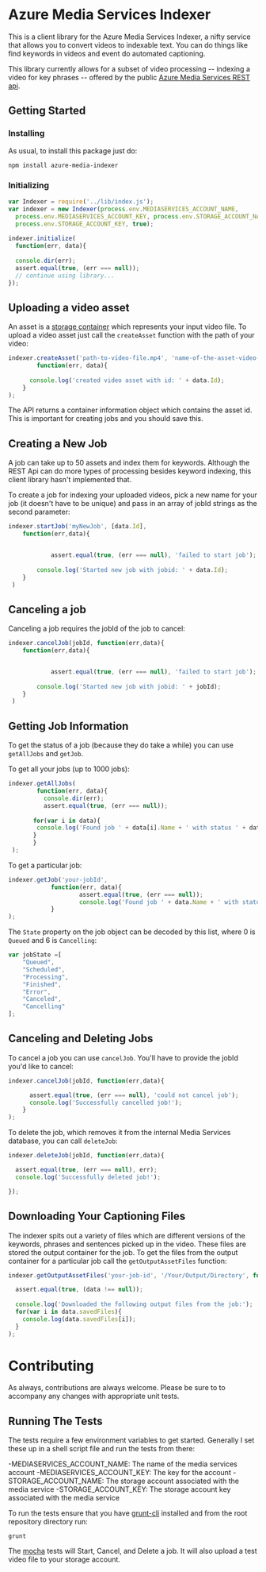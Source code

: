 # Azure Media Services Indexer

This is a client library for the Azure Media Services Indexer, a nifty service that allows you to convert videos to indexable text. You can do things like find keywords in videos and event do automated captioning.

This library currently allows for a subset of video processing -- indexing a video for key phrases -- offered by the public [Azure Media Services REST api](http://msdn.microsoft.com/en-us/library/azure/hh973617.aspx).

## Getting Started


### Installing
As usual, to install this package just do:

```
npm install azure-media-indexer
```

### Initializing

```js
var Indexer = require('../lib/index.js');
var indexer = new Indexer(process.env.MEDIASERVICES_ACCOUNT_NAME,
  process.env.MEDIASERVICES_ACCOUNT_KEY, process.env.STORAGE_ACCOUNT_NAME,
  process.env.STORAGE_ACCOUNT_KEY, true);
	
indexer.initialize( 
  function(err, data){
      
  console.dir(err);
  assert.equal(true, (err === null));
  // continue using library...
});
```
## Uploading a video asset

An asset is a [storage container](http://azure.microsoft.com/en-us/documentation/articles/storage-nodejs-how-to-use-blob-storage/) which represents your input video file. To upload a video asset just call the `createAsset` function with the path of your video:

```js
indexer.createAsset('path-to-video-file.mp4', 'name-of-the-asset-video-in-cloud.mp4', 
        function(err, data){
        
	  console.log('created video asset with id: ' + data.Id);
	}
);
```
The API returns a container information object which contains the asset id. This is important for creating jobs and you should save this.

## Creating a New Job

A job can take up to 50 assets and index them for keywords. Although the REST Api can do more types of processing besides keyword indexing, this client library hasn't implemented that.

To create a job for indexing your uploaded videos, pick a new name for your job (it doesn't have to be unique) and pass in an array of jobId strings as the second parameter:

```js
indexer.startJob('myNewJob', [data.Id], 
	function(err,data){


            assert.equal(true, (err === null), 'failed to start job');
            
		console.log('Started new job with jobid: ' + data.Id);
 	}
 )
```

## Canceling a job

Canceling a job requires the jobId of the job to cancel:

```js
indexer.cancelJob(jobId, function(err,data){
	function(err,data){


            assert.equal(true, (err === null), 'failed to start job');
            
		console.log('Started new job with jobid: ' + jobId);
 	}
 )
```

## Getting Job Information

To get the status of a job (because they do take a while) you can use `getAllJobs` and `getJob`.

To get all your jobs (up to 1000 jobs):

```js
indexer.getAllJobs( 
        function(err, data){
          console.dir(err);
          assert.equal(true, (err === null));
          
	   for(var i in data){
	   	console.log('Found job ' + data[i].Name + ' with status ' + data[i].State);	   }
       }
 );
```
To get a particular job:

```js
indexer.getJob('your-jobId',
            function(err, data){
            		assert.equal(true, (err === null));
            		console.log('Found job ' + data.Name + ' with status ' + data.State);
            }
);
```
The `State` property on the job object can be decoded by this list, where 0 is `Queued` and 6 is `Cancelling`:

```js
var jobState =[
    "Queued",
    "Scheduled",
    "Processing",
    "Finished",
    "Error",
    "Canceled",
    "Cancelling"
];
```

## Canceling and Deleting Jobs

To cancel a job you can use `cancelJob`. You'll have to provide the jobId you'd like to cancel:

```js
indexer.cancelJob(jobId, function(err,data){

      assert.equal(true, (err === null), 'could not cancel job');
      console.log('Successfully cancelled job!');
    }
);
```

To delete the job, which removes it from the internal Media Services database, you can call `deleteJob`:

```js
indexer.deleteJob(jobId, function(err,data){

  assert.equal(true, (err === null), err);
  console.log('Successfully deleted job!');

});
```

## Downloading Your Captioning Files

The indexer spits out a variety of files which are different versions of the keywords, phrases and sentences picked up in the video. These files are stored the output container for the job. To get the files from the output container for a particular job call the `getOutputAssetFiles` function:

```js
indexer.getOutputAssetFiles('your-job-id', '/Your/Output/Directory', function(err, data){

  assert.equal(true, (data !== null));
              
  console.log('Downloaded the following output files from the job:');
  for(var i in data.savedFiles){
    console.log(data.savedFiles[i]);
  }
);
```

# Contributing

As always, contributions are always welcome. Please be sure to to accompany any changes with appropriate unit tests.

## Running The Tests

The tests require a few environment variables to get started. Generally I set these up in a shell script file and run the tests from there:

-MEDIASERVICES_ACCOUNT_NAME: The name of the media services account
-MEDIASERVICES_ACCOUNT_KEY: The key for the account
-STORAGE_ACCOUNT_NAME: The storage account associated with the media service
-STORAGE_ACCOUNT_KEY: The storage account key associated with the media service

To run the tests ensure that you have [grunt-cli](https://www.npmjs.com/package/grunt-cli) installed and from the root repository directory run:

```
grunt
```

The [mocha](https://www.npmjs.com/package/mocha) tests will Start, Cancel, and Delete a job. It will also upload a test video file to your storage account.